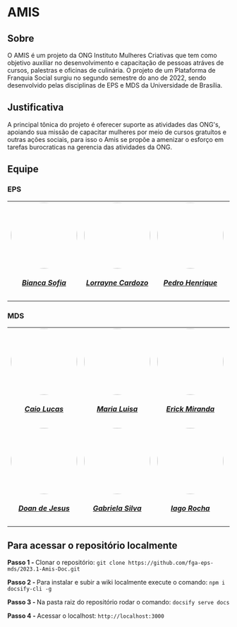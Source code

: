 # AMIS

## Sobre

O AMIS é um projeto da ONG Instituto Mulheres Criativas que tem como objetivo auxiliar no desenvolvimento e capacitação de pessoas atráves de cursos, palestras e oficinas de culinária. O projeto de um Plataforma de Franquia Social surgiu no segundo semestre do ano de 2022, sendo desenvolvido pelas disciplinas de EPS e MDS da Universidade de Brasília.

## Justificativa

A principal tônica do projeto é oferecer suporte as atividades das ONG's, apoiando sua missão de capacitar mulheres por meio de cursos gratuítos e outras ações sociais, para isso o Amis se propõe a amenizar o esforço em tarefas burocraticas na gerencia das atividades da ONG.


## Equipe

### EPS

<center>

<table style="margin-left: auto; margin-right: auto;">
    <tr>
        <td align="center">
            <a href="https://github.com/biancasofia">
                <img style="border-radius: 50%;" src="https://github.com/biancasofia.png" width="150px;"/>
                <h5 class="text-center">Bianca Sofia</h5>
            </a>
        </td>
        <td align="center">
            <a href="https://github.com/LorrayneCardozo">
                <img style="border-radius: 50%;" src="https://github.com/LorrayneCardozo.png" width="150px;"/>
                <h5 class="text-center">Lorrayne Cardozo</h5>
            </a>
        </td>
        <td align="center">
            <a href="https://github.com/Peh099">
                <img style="border-radius: 50%;" src="https://github.com/Peh099.png" width="150px;"/>
                <h5 class="text-center">Pedro Henrique</h5>
            </a>
        </td>
        <td align="center">
            <a href="https://github.com/GustavoAPS">
                <img style="border-radius: 50%;" src="https://github.com/GustavoAPS.png" width="150px;"/>
                <h5 class="text-center">Gustavo Afonso</h5>
            </a>
        </td>
        <td align="center">
            <a href="https://github.com/lorranyoliveira">
                <img style="border-radius: 50%;" src="https://github.com/lorranyoliveira.png" width="150px;"/>
                <h5 class="text-center">Lorrany Oliveira</h5>
            </a>
        </td>
        <td align="center">
            <a href="https://github.com/gpersijn">
                <img style="border-radius: 50%;" src="https://github.com/gpersijn.png" width="150px;"/>
                <h5 class="text-center">Gustave Persijn</h5>
            </a>
        </td>
</table>

</center>

### MDS

<center>

<table style="margin-left: auto; margin-right: auto;">
    <tr>
        <td align="center">
            <a href="https://github.com/caio-lelis">
                <img style="border-radius: 50%;" src="https://github.com/caio-lelis.png" width="150px;"/>
                <h5 class="text-center">Caio Lucas</h5>
            </a>
        </td>
        <td align="center">
            <a href="https://github.com/marialuisa214">
                <img style="border-radius: 50%;" src="https://github.com/marialuisa214.png" width="150px;"/>
                <h5 class="text-center">Maria Luisa</h5>
            </a>
        </td>
        <td align="center">
            <a href="https://github.com/Erick-ems">
                <img style="border-radius: 50%;" src="https://github.com/Erick-ems.png" width="150px;"/>
                <h5 class="text-center">Erick Miranda</h5>
            </a>
        </td>
        <td align="center">
            <a href="https://github.com/CauaMatheus">
                <img style="border-radius: 50%;" src="https://github.com/CauaMatheus.png" width="150px;"/>
                <h5 class="text-center">Caua Matheus</h5>
            </a>
        </td>
        <td align="center">
            <a href="https://github.com/caioalvesbraga">
                <img style="border-radius: 50%;" src="https://github.com/caioalvesbraga.png" width="150px;"/>
                <h5 class="text-center">Caio Felipe</h5>
            </a>
        </td>
    </tr>
    <tr>
         <td align="center">
            <a href="https://github.com/FilhoDoan">
                <img style="border-radius: 50%;" src="https://github.com/FilhoDoan.png" width="150px;"/>
                <h5 class="text-center">Doan de Jesus</h5>
            </a>
        </td>
        <td align="center">
            <a href="https://github.com/gaubiela">
                <img style="border-radius: 50%;" src="https://github.com/gaubiela.png" width="150px;"/>
                <h5 class="text-center">Gabriela Silva</h5>
            </a>
        </td>
        <td align="center">
            <a href="https://github.com/Iagorrr04">
                <img style="border-radius: 50%;" src="https://github.com/Iagorrr04.png" width="150px;"/>
                <h5 class="text-center">Iago Rocha</h5>
            </a>
        </td>
        <td align="center">
            <a href="https://github.com/FHansen98">
                <img style="border-radius: 50%;" src="https://github.com/FHansen98.png" width="150px;"/>
                <h5 class="text-center">Felipe Aguiar</h5>
            </a>
        </td>
         <td align="center">
            <a href="https://github.com/eric-kingu">
                <img style="border-radius: 50%;" src="https://github.com/eric-kingu.png" width="150px;"/>
                <h5 class="text-center">Eric Akio</h5>
            </a>
        </td>
</table>

</center>

##

<left>

## Para acessar o repositório localmente

<p align="left">

<strong>Passo 1 - </strong>Clonar o repositório: `git clone https://github.com/fga-eps-mds/2023.1-Amis-Doc.git`

<strong>Passo 2 - </strong>Para instalar e subir a wiki localmente execute o comando: `npm i docsify-cli -g`

<strong>Passo 3 - </strong>Na pasta raiz do repositório rodar o comando: `docsify serve docs`

<strong>Passo 4 - </strong>Acessar o localhost: `http://localhost:3000`

</p>

</left>
